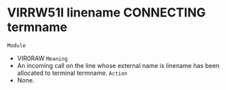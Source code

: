 # VIRRW51I linename CONNECTING termname
`Module`
- VIR0RAW
`Meaning`
- An incoming call on the line whose external name is linename has been allocated to terminal termname.
`Action`
- None.

